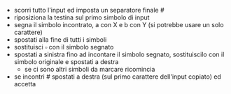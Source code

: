 - scorri tutto l'input ed imposta un separatore finale #
- riposiziona la testina sul primo simbolo di input
- segna il simbolo incontrato, a con X e b con Y (si potrebbe usare un solo carattere)
- spostati alla fine di tutti i simboli
- sostituisci $\square$ con il simbolo segnato
- spostati a sinistra fino ad incontare il simbolo segnato, sostituiscilo con il simbolo originale e spostati a destra
    - se ci sono altri simboli da marcare ricomincia
- se incontri # spostati a destra (sul primo carattere dell'input copiato) ed accetta